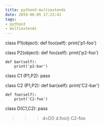 ```yaml
---
title: python3-multiextends
date: 2019-06-05 17:23:41
tags:
- python3
- multiextends
---
```



class P1(object):
    def foo(self):
        print('p1-foo')
   
class P2(object):
    def foo(self):
        print('p2-foo')

    def bar(self):
        print('p2-bar')

class C1 (P1,P2):
    pass

class C2 (P1,P2):
    def bar(self):
        print('C2-bar')

    def foo(self):
        print('C2-foo')


class D(C1,C2):
     pass


>>>
>>> d=D()
>>> d.foo()
C2-foo
>>>
